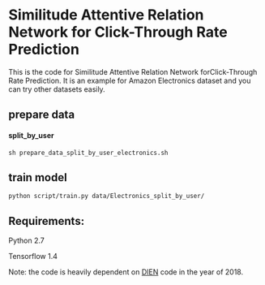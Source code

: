 # Similitude Attentive Relation Network for Click-Through Rate Prediction

This is the code for Similitude Attentive Relation Network forClick-Through Rate Prediction.
It is an example for Amazon Electronics dataset and you can try other datasets easily.

## prepare data
#### split_by_user

``sh prepare_data_split_by_user_electronics.sh``

## train model

``python script/train.py data/Electronics_split_by_user/``

## Requirements:
Python 2.7

Tensorflow 1.4

Note: the code is heavily dependent on [DIEN](https://github.com/mouna99/dien) code in the year of 2018.

